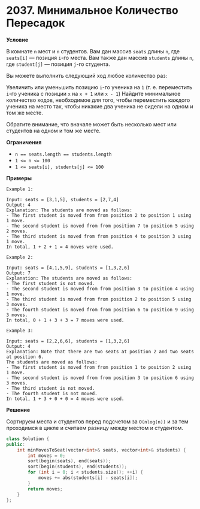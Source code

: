 # 2037. Минимальное Количество Пересадок

**Условие**

В комнате `n` мест и `n` студентов. Вам дан массив `seats` длины `n`, где `seats[i]` — позиция `i`-го места. Вам также дан массив `students` длины `n`, где `student[j]` — позиция `j`-го студента.

Вы можете выполнить следующий ход любое количество раз:

Увеличить или уменьшить позицию `i`-го ученика на `1` (т. е. переместить `i`-го ученика с позиции `x` на `x + 1` или `x - 1`)
Найдите минимальное количество ходов, необходимое для того, чтобы переместить каждого ученика на место так, чтобы никакие два ученика не сидели на одном и том же месте.

Обратите внимание, что вначале может быть несколько мест или студентов на одном и том же месте.

**Ограничения**
- `n == seats.length == students.length`
- `1 <= n <= 100`
- `1 <= seats[i], students[j] <= 100`


**Примеры**
```
Example 1:

Input: seats = [3,1,5], students = [2,7,4]
Output: 4
Explanation: The students are moved as follows:
- The first student is moved from from position 2 to position 1 using 1 move.
- The second student is moved from from position 7 to position 5 using 2 moves.
- The third student is moved from from position 4 to position 3 using 1 move.
In total, 1 + 2 + 1 = 4 moves were used.

Example 2:

Input: seats = [4,1,5,9], students = [1,3,2,6]
Output: 7
Explanation: The students are moved as follows:
- The first student is not moved.
- The second student is moved from from position 3 to position 4 using 1 move.
- The third student is moved from from position 2 to position 5 using 3 moves.
- The fourth student is moved from from position 6 to position 9 using 3 moves.
In total, 0 + 1 + 3 + 3 = 7 moves were used.

Example 3:

Input: seats = [2,2,6,6], students = [1,3,2,6]
Output: 4
Explanation: Note that there are two seats at position 2 and two seats at position 6.
The students are moved as follows:
- The first student is moved from from position 1 to position 2 using 1 move.
- The second student is moved from from position 3 to position 6 using 3 moves.
- The third student is not moved.
- The fourth student is not moved.
In total, 1 + 3 + 0 + 0 = 4 moves were used.
```


**Решение**

Сортируем места и студентов перед подсчетом за `O(nlog(n))` и за тем проходимся в цикле и считаем разницу между местом и студентом.

```C++
class Solution {
public:
    int minMovesToSeat(vector<int>& seats, vector<int>& students) {
        int moves = 0;
        sort(begin(seats), end(seats));
        sort(begin(students), end(students));
        for (int i = 0; i < students.size(); ++i) {
            moves += abs(students[i] - seats[i]);
        }
        return moves;
    }
};
```




 


 


